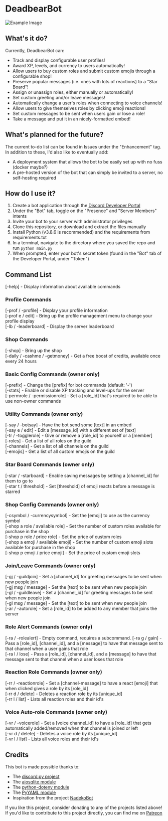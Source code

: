# DeadbearBot
![Example Image](https://puu.sh/GlPqj/136b74f98e.gif)

## What's it do?
Currently, DeadbearBot can:
* Track and display configurable user profiles!
* Award XP, levels, and currency to users automatically!
* Allow users to buy custom roles and submit custom emojis through a configurable shop!
* Preserve popular messages (i.e. ones with lots of reactions) to a "Star Board"!
* Assign or unassign roles, either manually or automatically!
* Set custom greeting and/or leave messages!
* Automatically change a user's roles when connecting to voice channels!
* Allow users to give themselves roles by clicking emoji reactions!
* Set custom messages to be sent when users gain or lose a role!
* Take a message and put it in an nicely-formatted embed!

## What's planned for the future?
The current to-do list can be found in Issues under the "Enhancement" tag. In addition to these, I'd also like to eventually add:
* A deployment system that allows the bot to be easily set up with no fuss (docker maybe?)
* A pre-hosted version of the bot that can simply be invited to a server, no self-hosting required

## How do I use it?
1. Create a bot application through the [Discord Developer Portal](https://discord.com/developers/applications/)
2. Under the "Bot" tab, toggle on the "Presence" and "Server Members" intents
3. Invite your bot to your server with administrator privileges
4. Clone this repository, or download and extract the files manually
5. Install Python (v3.8.6 is recommended) and the requirements from requirements.txt
6. In a terminal, navigate to the directory where you saved the repo and run `python main.py`
7. When prompted, enter your bot's secret token (found in the "Bot" tab of the Developer Portal, under "Token")

## Command List ##
[-help] - Display information about available commands  

### Profile Commands
[-prof / -profile] - Display your profile information  
[-prof e / edit] - Bring up the profile management menu to change your profile display  
[-lb / -leaderboard] - Display the server leaderboard  

### Shop Commands
[-shop] - Bring up the shop  
[-daily / -cashme / -getmoney] - Get a free boost of credits, available once every 24 hours  

### Basic Config Commands (owner only)
[-prefix] - Change the [prefix] for bot commands (default: '-')  
[-stats] - Enable or disable XP tracking and level-ups for the server  
[-permrole / -permissionrole] - Set a [role_id] that's required to be able to use non-owner commands  

### Utility Commands (owner only)
[-say / -botsay] - Have the bot send some [text] in an embed  
[-say e / edit] - Edit a [message_id] with a different set of [text]  
[-tr / -togglerole] - Give or remove a [role_id] to yourself or a [member]  
[-roles] - Get a list of all roles on the guild  
[-channels] - Get a list of all channels on the guild  
[-emojis] - Get a list of all custom emojis on the guild  

### Star Board Commands (owner only)
[-star / -starboard] - Enable saving messages by setting a [channel_id] for them to go to  
[-star t / threshold] - Set [threshold] of emoji reacts before a message is starred  

### Shop Config Commands (owner only)
[-csymbol / -currencysymbol] - Set the [emoji] to use as the currency symbol  
[-shop a role / available role] - Set the number of custom roles available for purchase in the shop  
[-shop p role / price role] - Set the price of custom roles  
[-shop a emoji / available emoji] - Set the number of custom emoji slots available for purchase in the shop  
[-shop p emoji / price emoji] - Set the price of custom emoji slots  

### Join/Leave Commands (owner only)
[-gj / -guildjoin] - Set a [channel_id] for greeting messages to be sent when new people join  
[-gj msg / message] - Set the [text] to be sent when new people join  
[-gl / -guildleave] - Set a [channel_id] for greeting messages to be sent when new people join  
[-gl msg / message] - Set the [text] to be sent when new people join  
[-ar / -autorole] - Set a [role_id] to be added to any member that joins the server  

### Role Alert Commands (owner only)
[-ra / -rolealert] - Empty command, requires a subcommand.
[-ra g / gain] - Pass a [role_id], [channel_id], and a [message] to have that message sent to that channel when a user gains that role  
[-ra l / lose] - Pass a [role_id], [channel_id], and a [message] to have that message sent to that channel when a user loses that role  

### Reaction Role Commands (owner only)
[-rr / -reactionrole] - Set a [channel-message] to have a react [emoji] that when clicked gives a role by its [role_id]  
[-rr d / delete] - Deletes a reaction role by its [unique_id]  
[-rr l / list] - Lists all reaction roles and their id's  

### Voice Auto-role Commands (owner only)
[-vr / -voicerole] - Set a [voice channel_id] to have a [role_id] that gets automatically added/removed when that channel is joined or left  
[-vr d / delete] - Deletes a voice role by its [unique_id]  
[-vr l / list] - Lists all voice roles and their id's  

## Credits
This bot is made possible thanks to:  
- The [discord.py project](https://github.com/Rapptz/discord.py)  
- The [aiosqlite module](https://github.com/jreese/aiosqlite)  
- The [python-dotenv module](https://github.com/theskumar/python-dotenv)  
- The [PyYAML module](https://github.com/yaml/pyyaml)  
- Inspiration from the project [NadekoBot](https://nadeko.bot/)

If you like this project, consider donating to any of the projects listed above!  
If you'd like to contribute to this project directly, you can find me on [Patreon](https://www.patreon.com/DEADBEAR)  
